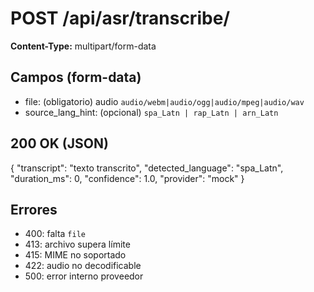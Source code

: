# POST /api/asr/transcribe/

**Content-Type:** multipart/form-data

## Campos (form-data)
- file: (obligatorio) audio `audio/webm|audio/ogg|audio/mpeg|audio/wav`
- source_lang_hint: (opcional) `spa_Latn | rap_Latn | arn_Latn`

## 200 OK (JSON)
{
  "transcript": "texto transcrito",
  "detected_language": "spa_Latn",
  "duration_ms": 0,
  "confidence": 1.0,
  "provider": "mock"
}

## Errores
- 400: falta `file`
- 413: archivo supera límite
- 415: MIME no soportado
- 422: audio no decodificable
- 500: error interno proveedor
